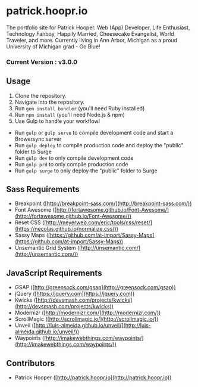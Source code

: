 # patrick.hoopr.io
The portfolio site for Patrick Hooper. Web (App) Developer, Life Enthusiast, Technology Fanboy, Happily Married, Cheesecake Evangelist, World Traveler, and more. Currently living in Ann Arbor, Michigan as a proud University of Michigan grad - Go Blue!

### Current Version : v3.0.0

## Usage
1. Clone the repository.
2. Navigate into the repository.
3. Run `gem install bundler` (you'll need Ruby installed)
4. Run `npm install` (you'll need Node.js & npm)
5. Use Gulp to handle your workflow!
  * Run `gulp` or `gulp serve` to compile development code and start a Browersync server
  * Run `gulp deploy` to compile production code and deploy the "public" folder to Surge
  * Run `gulp dev` to only compile development code
  * Run `gulp prd` to only compile production code
  * Run `gulp surge` to only deploy the "public" folder to Surge

## Sass Requirements
- Breakpoint ([http://breakpoint-sass.com/](http://breakpoint-sass.com/))
- Font Awesome ([http://fortawesome.github.io/Font-Awesome/](http://fortawesome.github.io/Font-Awesome/))
- Reset CSS ([http://meyerweb.com/eric/tools/css/reset/](https://necolas.github.io/normalize.css/))
- Sassy Maps ([https://github.com/at-import/Sassy-Maps](https://github.com/at-import/Sassy-Maps))
- Unsemantic Grid System ([http://unsemantic.com/](http://unsemantic.com/))

## JavaScript Requirements
- GSAP ([http://greensock.com/gsap](http://greensock.com/gsap))
- jQuery ([https://jquery.com](https://jquery.com))
- Kwicks ([http://devsmash.com/projects/kwicks](http://devsmash.com/projects/kwicks))
- Modernizr ([http://modernizr.com/](http://modernizr.com/))
- ScrollMagic ([http://scrollmagic.io/](http://scrollmagic.io/))
- Unveil ([http://luis-almeida.github.io/unveil/](http://luis-almeida.github.io/unveil/))
- Waypoints ([http://imakewebthings.com/waypoints/](http://imakewebthings.com/waypoints/))

## Contributors
- Patrick Hooper ([http://patrick.hoopr.io](http://patrick.hoopr.io))
